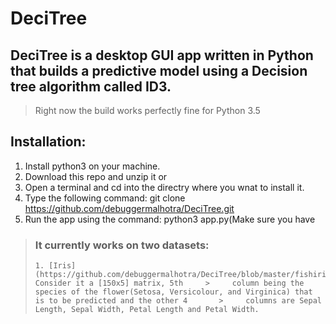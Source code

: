 # DeciTree
## DeciTree is a desktop GUI app written in Python that builds a predictive model using a Decision tree algorithm called ID3. 
> Right now the build works perfectly fine for Python 3.5

## Installation:
1. Install python3 on your machine. 
2. Download this repo and unzip it or
3. Open a terminal and cd into the directry where you wnat to install it.
4. Type the following command: 
  git clone https://github.com/debuggermalhotra/DeciTree.git
5. Run the app using the command: python3 app.py(Make sure you have 

> ### It currently works on two datasets:
>     1. [Iris](https://github.com/debuggermalhotra/DeciTree/blob/master/fishiris.csv): Consider it a [150x5] matrix, 5th     >     column being the species of the flower(Setosa, Versicolour, and Virginica) that is to be predicted and the other 4       >     columns are Sepal Length, Sepal Width, Petal Length and Petal Width.
     




